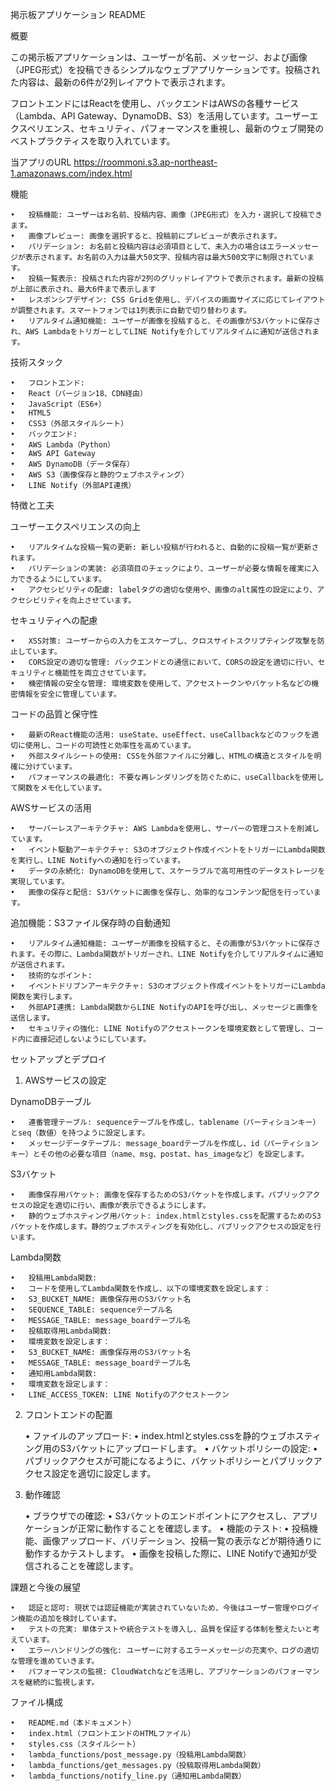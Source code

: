 掲示板アプリケーション README

概要

この掲示板アプリケーションは、ユーザーが名前、メッセージ、および画像（JPEG形式）を投稿できるシンプルなウェブアプリケーションです。投稿された内容は、最新の6件が2列レイアウトで表示されます。

フロントエンドにはReactを使用し、バックエンドはAWSの各種サービス（Lambda、API Gateway、DynamoDB、S3）を活用しています。ユーザーエクスペリエンス、セキュリティ、パフォーマンスを重視し、最新のウェブ開発のベストプラクティスを取り入れています。

当アプリのURL
https://roommoni.s3.ap-northeast-1.amazonaws.com/index.html

機能

	•	投稿機能: ユーザーはお名前、投稿内容、画像（JPEG形式）を入力・選択して投稿できます。
	•	画像プレビュー: 画像を選択すると、投稿前にプレビューが表示されます。
	•	バリデーション: お名前と投稿内容は必須項目として、未入力の場合はエラーメッセージが表示されます。お名前の入力は最大50文字、投稿内容は最大500文字に制限されています。
	•	投稿一覧表示: 投稿された内容が2列のグリッドレイアウトで表示されます。最新の投稿が上部に表示され、最大6件まで表示します
	•	レスポンシブデザイン: CSS Gridを使用し、デバイスの画面サイズに応じてレイアウトが調整されます。スマートフォンでは1列表示に自動で切り替わります。
	•	リアルタイム通知機能: ユーザーが画像を投稿すると、その画像がS3バケットに保存され、AWS LambdaをトリガーとしてLINE Notifyを介してリアルタイムに通知が送信されます。

技術スタック

	•	フロントエンド:
	•	React（バージョン18、CDN経由）
	•	JavaScript（ES6+）
	•	HTML5
	•	CSS3（外部スタイルシート）
	•	バックエンド:
	•	AWS Lambda（Python）
	•	AWS API Gateway
	•	AWS DynamoDB（データ保存）
	•	AWS S3（画像保存と静的ウェブホスティング）
	•	LINE Notify（外部API連携）

特徴と工夫

ユーザーエクスペリエンスの向上

	•	リアルタイムな投稿一覧の更新: 新しい投稿が行われると、自動的に投稿一覧が更新されます。
	•	バリデーションの実装: 必須項目のチェックにより、ユーザーが必要な情報を確実に入力できるようにしています。
	•	アクセシビリティの配慮: labelタグの適切な使用や、画像のalt属性の設定により、アクセシビリティを向上させています。

セキュリティへの配慮

	•	XSS対策: ユーザーからの入力をエスケープし、クロスサイトスクリプティング攻撃を防止しています。
	•	CORS設定の適切な管理: バックエンドとの通信において、CORSの設定を適切に行い、セキュリティと機能性を両立させています。
	•	機密情報の安全な管理: 環境変数を使用して、アクセストークンやバケット名などの機密情報を安全に管理しています。

コードの品質と保守性

	•	最新のReact機能の活用: useState、useEffect、useCallbackなどのフックを適切に使用し、コードの可読性と効率性を高めています。
	•	外部スタイルシートの使用: CSSを外部ファイルに分離し、HTMLの構造とスタイルを明確に分けています。
	•	パフォーマンスの最適化: 不要な再レンダリングを防ぐために、useCallbackを使用して関数をメモ化しています。

AWSサービスの活用

	•	サーバーレスアーキテクチャ: AWS Lambdaを使用し、サーバーの管理コストを削減しています。
	•	イベント駆動アーキテクチャ: S3のオブジェクト作成イベントをトリガーにLambda関数を実行し、LINE Notifyへの通知を行っています。
	•	データの永続化: DynamoDBを使用して、スケーラブルで高可用性のデータストレージを実現しています。
	•	画像の保存と配信: S3バケットに画像を保存し、効率的なコンテンツ配信を行っています。

追加機能：S3ファイル保存時の自動通知

	•	リアルタイム通知機能: ユーザーが画像を投稿すると、その画像がS3バケットに保存されます。その際に、Lambda関数がトリガーされ、LINE Notifyを介してリアルタイムに通知が送信されます。
	•	技術的なポイント:
	•	イベントドリブンアーキテクチャ: S3のオブジェクト作成イベントをトリガーにLambda関数を実行します。
	•	外部API連携: Lambda関数からLINE NotifyのAPIを呼び出し、メッセージと画像を送信します。
	•	セキュリティの強化: LINE Notifyのアクセストークンを環境変数として管理し、コード内に直接記述しないようにしています。

セットアップとデプロイ

1. AWSサービスの設定

DynamoDBテーブル

	•	連番管理テーブル: sequenceテーブルを作成し、tablename（パーティションキー）とseq（数値）を持つように設定します。
	•	メッセージデータテーブル: message_boardテーブルを作成し、id（パーティションキー）とその他の必要な項目（name、msg、postat、has_imageなど）を設定します。

S3バケット

	•	画像保存用バケット: 画像を保存するためのS3バケットを作成します。パブリックアクセスの設定を適切に行い、画像が表示できるようにします。
	•	静的ウェブホスティング用バケット: index.htmlとstyles.cssを配置するためのS3バケットを作成します。静的ウェブホスティングを有効化し、パブリックアクセスの設定を行います。

Lambda関数

	•	投稿用Lambda関数:
	•	コードを使用してLambda関数を作成し、以下の環境変数を設定します：
	•	S3_BUCKET_NAME: 画像保存用のS3バケット名
	•	SEQUENCE_TABLE: sequenceテーブル名
	•	MESSAGE_TABLE: message_boardテーブル名
	•	投稿取得用Lambda関数:
	•	環境変数を設定します：
	•	S3_BUCKET_NAME: 画像保存用のS3バケット名
	•	MESSAGE_TABLE: message_boardテーブル名
	•	通知用Lambda関数:
	•	環境変数を設定します：
	•	LINE_ACCESS_TOKEN: LINE Notifyのアクセストークン

2. フロントエンドの配置

	•	ファイルのアップロード:
	•	index.htmlとstyles.cssを静的ウェブホスティング用のS3バケットにアップロードします。
	•	バケットポリシーの設定:
	•	パブリックアクセスが可能になるように、バケットポリシーとパブリックアクセス設定を適切に設定します。

3. 動作確認

	•	ブラウザでの確認:
	•	S3バケットのエンドポイントにアクセスし、アプリケーションが正常に動作することを確認します。
	•	機能のテスト:
	•	投稿機能、画像アップロード、バリデーション、投稿一覧の表示などが期待通りに動作するかテストします。
	•	画像を投稿した際に、LINE Notifyで通知が受信されることを確認します。

課題と今後の展望

	•	認証と認可: 現状では認証機能が実装されていないため、今後はユーザー管理やログイン機能の追加を検討しています。
	•	テストの充実: 単体テストや統合テストを導入し、品質を保証する体制を整えたいと考えています。
	•	エラーハンドリングの強化: ユーザーに対するエラーメッセージの充実や、ログの適切な管理を進めていきます。
	•	パフォーマンスの監視: CloudWatchなどを活用し、アプリケーションのパフォーマンスを継続的に監視します。

ファイル構成

	•	README.md（本ドキュメント）
	•	index.html（フロントエンドのHTMLファイル）
	•	styles.css（スタイルシート）
	•	lambda_functions/post_message.py（投稿用Lambda関数）
	•	lambda_functions/get_messages.py（投稿取得用Lambda関数）
	•	lambda_functions/notify_line.py（通知用Lambda関数）
